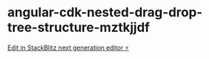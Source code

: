 # angular-cdk-nested-drag-drop-tree-structure-mztkjjdf

[Edit in StackBlitz next generation editor ⚡️](https://stackblitz.com/~/github.com/dhirendrak/angular-cdk-nested-drag-drop-tree-structure-mztkjjdf)